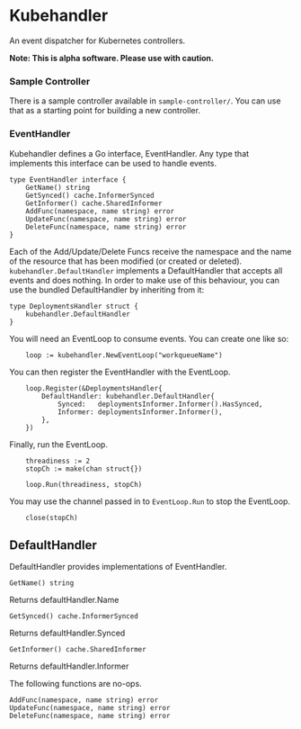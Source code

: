 # Kubehandler

An event dispatcher for Kubernetes controllers.

__Note: This is alpha software. Please use with caution.__

### Sample Controller

There is a sample controller available in `sample-controller/`. You can use
that as a starting point for building a new controller.

### EventHandler

Kubehandler defines a Go interface, EventHandler. Any type that implements this
interface can be used to handle events.

```
type EventHandler interface {
	GetName() string
	GetSynced() cache.InformerSynced
	GetInformer() cache.SharedInformer
	AddFunc(namespace, name string) error
	UpdateFunc(namespace, name string) error
	DeleteFunc(namespace, name string) error
}
```

Each of the Add/Update/Delete Funcs receive the namespace and the name of the
resource that has been modified (or created or deleted).
`kubehandler.DefaultHandler` implements a DefaultHandler that accepts all
events and does nothing. In order to make use of this behaviour, you can use
the bundled DefaultHandler by inheriting from it:

```
type DeploymentsHandler struct {
	kubehandler.DefaultHandler
}
```

You will need an EventLoop to consume events. You can create one like so:

```
	loop := kubehandler.NewEventLoop("workqueueName")
```

You can then register the EventHandler with the EventLoop.

```
	loop.Register(&DeploymentsHandler{
		DefaultHandler: kubehandler.DefaultHandler{
			Synced:   deploymentsInformer.Informer().HasSynced,
			Informer: deploymentsInformer.Informer(),
		},
	})

```

Finally, run the EventLoop.


```
	threadiness := 2
	stopCh := make(chan struct{})

	loop.Run(threadiness, stopCh)
```

You may use the channel passed in to `EventLoop.Run` to stop the EventLoop.

```
	close(stopCh)
```

## DefaultHandler
DefaultHandler provides implementations of EventHandler.

	GetName() string
Returns defaultHandler.Name

	GetSynced() cache.InformerSynced
Returns defaultHandler.Synced

	GetInformer() cache.SharedInformer
Returns defaultHandler.Informer

The following functions are no-ops.
```
AddFunc(namespace, name string) error
UpdateFunc(namespace, name string) error
DeleteFunc(namespace, name string) error
```
